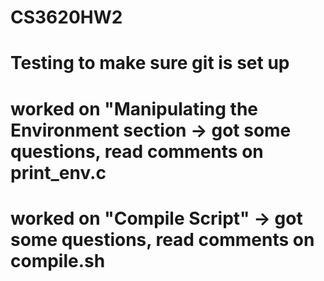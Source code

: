 # CS3620HW2
# Testing to make sure git is set up
# worked on "Manipulating the Environment section -> got some questions, read comments on print_env.c
# worked on "Compile Script" -> got some questions, read comments on compile.sh